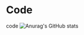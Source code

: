 # Code
code
![Anurag's GitHub stats](https://github-readme-stats.vercel.app/api?username=libin9iOak&show_icons=true&theme=onedark)
